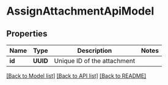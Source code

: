 # AssignAttachmentApiModel

## Properties
Name | Type | Description | Notes
------------ | ------------- | ------------- | -------------
**id** | **UUID** | Unique ID of the attachment | 

[[Back to Model list]](../README.md#documentation-for-models) [[Back to API list]](../README.md#documentation-for-api-endpoints) [[Back to README]](../README.md)


